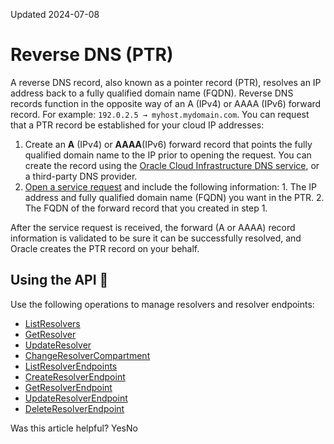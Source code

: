 Updated 2024-07-08
# Reverse DNS (PTR)
A reverse DNS record, also known as a pointer record (PTR), resolves an IP address back to a fully qualified domain name (FQDN).
Reverse DNS records function in the opposite way of an A (IPv4) or AAAA (IPv6) forward record. For example: `192.0.2.5 → myhost.mydomain.com`.
You can request that a PTR record be established for your cloud IP addresses:
  1. Create an **A** (IPv4) or **AAAA**(IPv6) forward record that points the fully qualified domain name to the IP prior to opening the request. You can create the record using the [Oracle Cloud Infrastructure DNS service](https://docs.oracle.com/iaas/Content/DNS/Concepts/dnszonemanagement.htm), or a third-party DNS provider.
  2. [Open a service request](https://docs.oracle.com/iaas/Content/GSG/Tasks/contactingsupport.htm) and include the following information:
    1. The IP address and fully qualified domain name (FQDN) you want in the PTR.
    2. The FQDN of the forward record that you created in step 1.

After the service request is received, the forward (A or AAAA) record information is validated to be sure it can be successfully resolved, and Oracle creates the PTR record on your behalf.
## Using the API 🔗 
Use the following operations to manage resolvers and resolver endpoints:
  * [ListResolvers](https://docs.oracle.com/iaas/api/#/en/dns/latest/Resolver/ListResolvers)
  * [GetResolver](https://docs.oracle.com/iaas/api/#/en/dns/latest/Resolver/GetResolver)
  * [UpdateResolver](https://docs.oracle.com/iaas/api/#/en/dns/latest/Resolver/UpdateResolver)
  * [ChangeResolverCompartment](https://docs.oracle.com/iaas/api/#/en/dns/latest/Resolver/ChangeResolverCompartment)
  * [ListResolverEndpoints](https://docs.oracle.com/iaas/api/#/en/dns/latest/ResolverEndpoint/ListResolverEndpoints)
  * [CreateResolverEndpoint](https://docs.oracle.com/iaas/api/#/en/dns/latest/ResolverEndpoint/CreateResolverEndpoint)
  * [GetResolverEndpoint](https://docs.oracle.com/iaas/api/#/en/dns/latest/ResolverEndpoint/GetResolverEndpoint)
  * [UpdateResolverEndpoint](https://docs.oracle.com/iaas/api/#/en/dns/latest/ResolverEndpoint/UpdateResolverEndpoint)
  * [DeleteResolverEndpoint](https://docs.oracle.com/iaas/api/#/en/dns/latest/ResolverEndpoint/DeleteResolverEndpoint)


Was this article helpful?
YesNo

